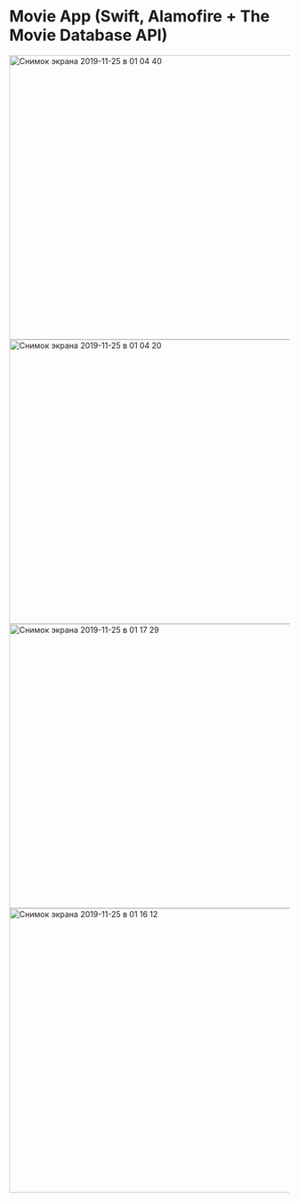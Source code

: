# **Movie App (Swift, Alamofire + The Movie Database API)**

<img width="511" alt="Снимок экрана 2019-11-25 в 01 04 40" src="https://user-images.githubusercontent.com/32276751/69503270-8dc3a200-0f20-11ea-95e9-a255f7581bf9.png">

<img width="511" alt="Снимок экрана 2019-11-25 в 01 04 20" src="https://user-images.githubusercontent.com/32276751/69503293-dd09d280-0f20-11ea-9b04-ae27fe7d7a44.png">
<img width="511" alt="Снимок экрана 2019-11-25 в 01 17 29" src="https://user-images.githubusercontent.com/32276751/69503329-6caf8100-0f21-11ea-8582-83521d75e67c.png">
<img width="511" alt="Снимок экрана 2019-11-25 в 01 16 12" src="https://user-images.githubusercontent.com/32276751/69503335-86e95f00-0f21-11ea-899b-58bdbd0370f5.png">
